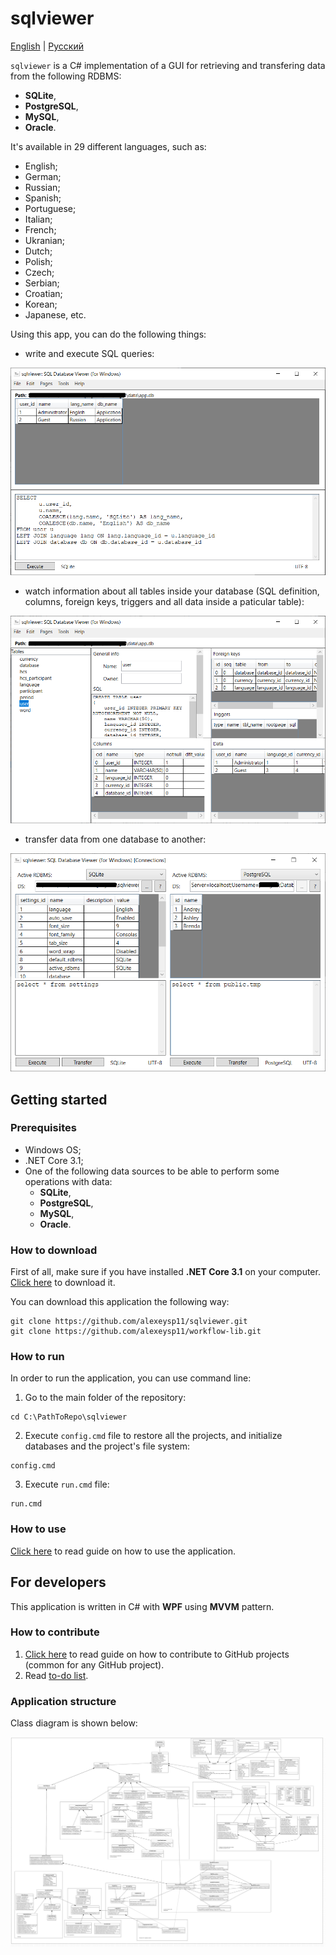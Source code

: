 # sqlviewer 

[English](README.md) | [Русский](README.ru.md)

`sqlviewer` is a C# implementation of a GUI for retrieving and transfering data from the following RDBMS: 
- **SQLite**, 
- **PostgreSQL**, 
- **MySQL**, 
- **Oracle**. 

It's available in 29 different languages, such as: 
- English;
- German;
- Russian;
- Spanish;
- Portuguese;
- Italian;
- French;
- Ukranian;
- Dutch;
- Polish;
- Czech;
- Serbian;
- Croatian;
- Korean;
- Japanese, etc. 

Using this app, you can do the following things: 

- write and execute SQL queries:

![Example (UI, query)](docs/img/ui_query.png)

- watch information about all tables inside your database (SQL definition, columns, foreign keys, triggers and all data inside a paticular table): 

![Example (UI, tables)](docs/img/ui_tables.png)

- transfer data from one database to another:

![Example (UI, connections)](docs/img/ui_connections.png)

## Getting started 

### Prerequisites 

- Windows OS; 
- .NET Core 3.1; 
- One of the following data sources to be able to perform some operations with data: 
    - **SQLite**, 
    - **PostgreSQL**, 
    - **MySQL**,
    - **Oracle**. 

### How to download

First of all, make sure if you have installed **.NET Core 3.1** on your computer. 
[Click here](https://dotnet.microsoft.com/en-us/download/dotnet/3.1) to download it. 

You can download this application the following way: 
```
git clone https://github.com/alexeysp11/sqlviewer.git 
git clone https://github.com/alexeysp11/workflow-lib.git 
```

### How to run 

In order to run the application, you can use command line: 
1. Go to the main folder of the repository: 
```
cd C:\PathToRepo\sqlviewer 
```
2. Execute `config.cmd` file to restore all the projects, and initialize databases and the project's file system: 
```
config.cmd
```
3. Execute `run.cmd` file: 
```
run.cmd 
```

### How to use 

[Click here](docs/HowToUse.md) to read guide on how to use the application. 

## For developers 

This application is written in C# with **WPF** using **MVVM** pattern. 

### How to contribute

1. [Click here](https://docs.github.com/en/get-started/quickstart/contributing-to-projects) to read guide on how to contribute to GitHub projects (common for any GitHub project). 
2. Read [to-do list](docs/ToDoList.md). 

### Application structure 

Class diagram is shown below:

![Class diagram: SqlViewer](docs/img/sqlviewer_classdiagram.png)
